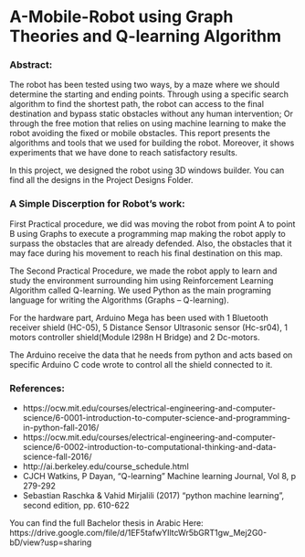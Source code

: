 # A-Mobile-Robot using Graph Theories and Q-learning Algorithm

<h3>Abstract:</h3>
<p>The robot has been tested using two ways, by a maze where we should determine the starting and ending points. Through using a specific search algorithm to find the shortest path, the robot can access to the final destination and bypass static obstacles without any human intervention; Or through the free motion that relies on using machine learning to make the robot avoiding the fixed or mobile obstacles.
This report presents the algorithms and tools that we used for building the robot. Moreover, it shows experiments that we have done to reach satisfactory results.</p>

<p>In this project, we designed the robot using 3D windows builder. You can find all the designs in the Project Designs Folder.</p>
<h3>A Simple Discerption for Robot’s work:</h3>
<p>First Practical procedure, we did was moving the robot from point A to point B using Graphs to execute a programming map making the robot apply to surpass the obstacles that are already defended. Also, the obstacles that it may face during his movement to reach his final destination on this map.</p>

<p>The Second Practical Procedure, we made the robot apply to learn and study the environment surrounding him using Reinforcement Learning Algorithm called Q-learning.
We used Python as the main programing language for writing the Algorithms (Graphs – Q-learning).</p>
<p>For the hardware part, Arduino Mega has been used with 1 Bluetooth receiver shield (HC-05), 5 Distance Sensor Ultrasonic sensor (Hc-sr04), 1 motors controller shield(Module l298n H Bridge) and 2 Dc-motors.</p>
<p>The Arduino receive the data that he needs from python and acts based on specific Arduino C code wrote to control all the shield connected to it.</p>
<h3>References:</h3>
<ul>
  <li>https://ocw.mit.edu/courses/electrical-engineering-and-computer-science/6-0001-introduction-to-computer-science-and-programming-in-python-fall-2016/</li>
  <li>https://ocw.mit.edu/courses/electrical-engineering-and-computer-science/6-0002-introduction-to-computational-thinking-and-data-science-fall-2016/</li>
  <li>http://ai.berkeley.edu/course_schedule.html</li>
  <li>CJCH Watkins, P Dayan, “Q-learning” Machine learning Journal, Vol 8, p 279-292</li>
  <li>Sebastian Raschka & Vahid Mirjalili (2017) “python machine learning”, second edition, pp. 610-622</li>
</ul>
<p>You can find the full Bachelor thesis in Arabic Here: https://drive.google.com/file/d/1EF5tafwYIltcWr5bGRT1gw_Mej2G0-bD/view?usp=sharing </p>
